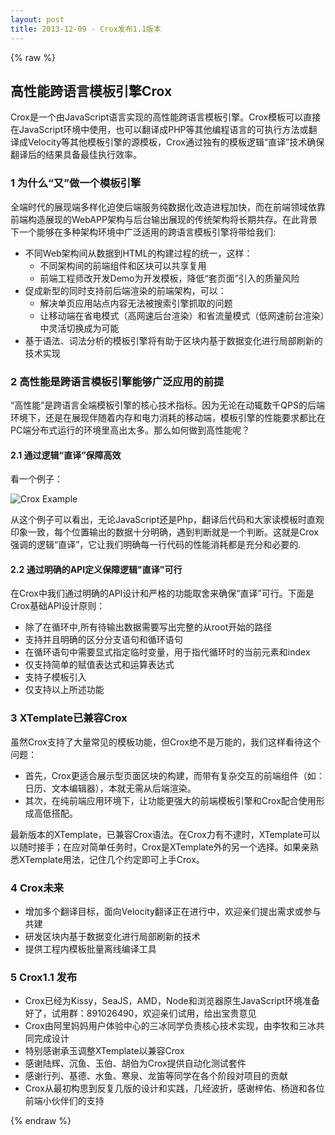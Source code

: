 ```yaml
---
layout: post
title: 2013-12-09 - Crox发布1.1版本
---
```


{% raw %}

## 高性能跨语言模板引擎Crox

Crox是一个由JavaScript语言实现的高性能跨语言模板引擎。Crox模板可以直接在JavaScript环境中使用，也可以翻译成PHP等其他编程语言的可执行方法或翻译成Velocity等其他模板引擎的源模板，Crox通过独有的模板逻辑“直译”技术确保翻译后的结果具备最佳执行效率。
	
### 1 为什么“又”做一个模板引擎
全端时代的展现端多样化迫使后端服务纯数据化改造进程加快，而在前端领域依靠前端构造展现的WebAPP架构与后台输出展现的传统架构将长期共存。在此背景下一个能够在多种架构环境中广泛适用的跨语言模板引擎将带给我们:

* 不同Web架构间从数据到HTML的构建过程的统一，这样：
  * 不同架构间的前端组件和区块可以共享复用
  * 前端工程师改开发Demo为开发模板，降低“套页面”引入的质量风险
* 促成新型的同时支持前后端渲染的前端架构，可以：
  * 解决单页应用站点内容无法被搜索引擎抓取的问题
  * 让移动端在省电模式（高网速后台渲染）和省流量模式（低网速前台渲染）中灵活切换成为可能
* 基于语法、词法分析的模板引擎将有助于区块内基于数据变化进行局部刷新的技术实现

### 2 高性能是跨语言模板引擎能够广泛应用的前提
“高性能”是跨语言全端模板引擎的核心技术指标。因为无论在动辄数千QPS的后端环境下，还是在展现伴随着内存和电力消耗的移动端，模板引擎的性能要求都比在PC端分布式运行的环境里高出太多。那么如何做到高性能呢？

#### 2.1 通过逻辑“直译”保障高效
看一个例子：

![Crox Example](http://strip.taobaocdn.com/tfscom/T1anY3Fc8cXXb1upjX.jpg)

从这个例子可以看出，无论JavaScript还是Php，翻译后代码和大家读模板时直观印象一致，每个位置输出的数据十分明确，遇到判断就是一个判断。这就是Crox强调的逻辑“直译”，它让我们明确每一行代码的性能消耗都是充分和必要的.

#### 2.2 通过明确的API定义保障逻辑"直译"可行
在Crox中我们通过明确的API设计和严格的功能取舍来确保“直译”可行。下面是Crox基础API设计原则：

* 除了在循环中,所有待输出数据需要写出完整的从root开始的路径
* 支持并且明确的区分分支语句和循环语句
* 在循环语句中需要显式指定临时变量，用于指代循环时的当前元素和index
* 仅支持简单的赋值表达式和运算表达式
* 支持子模板引入
* 仅支持以上所述功能

### 3 XTemplate已兼容Crox
虽然Crox支持了大量常见的模板功能，但Crox绝不是万能的，我们这样看待这个问题：

* 首先，Crox更适合展示型页面区块的构建，而带有复杂交互的前端组件（如：日历、文本编辑器），本就无需从后端渲染。
* 其次，在纯前端应用环境下，让功能更强大的前端模板引擎和Crox配合使用形成高低搭配。

最新版本的XTemplate，已兼容Crox语法。在Crox力有不逮时，XTemplate可以以随时接手；在应对简单任务时，Crox是XTemplate外的另一个选择。如果亲熟悉XTemplate用法，记住几个约定即可上手Crox。

### 4 Crox未来
* 增加多个翻译目标，面向Velocity翻译正在进行中，欢迎亲们提出需求或参与共建
* 研发区块内基于数据变化进行局部刷新的技术
* 提供工程内模板批量离线编译工具

### 5 Crox1.1 发布
* Crox已经为Kissy，SeaJS，AMD，Node和浏览器原生JavaScript环境准备好了，试用群：891026490，欢迎亲们试用，给出宝贵意见
* Crox由阿里妈妈用户体验中心的三冰同学负责核心技术实现，由李牧和三冰共同完成设计
* 特别感谢承玉调整XTemplate以兼容Crox
* 感谢陆辉、沉鱼、玉伯、胡伯为Crox提供自动化测试套件
* 感谢行列、基德、水鱼、寒泉、龙笛等同学在各个阶段对项目的贡献
* Crox从最初构思到反复几版的设计和实践，几经波折，感谢梓佑、杨逍和各位前端小伙伴们的支持

{% endraw %}